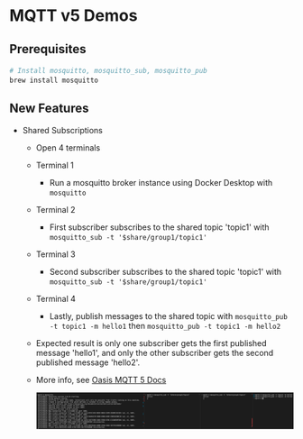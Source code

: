 # MQTT v5 Demos

## Prerequisites

```sh
# Install mosquitto, mosquitto_sub, mosquitto_pub
brew install mosquitto
```

## New Features

- Shared Subscriptions

  - Open 4 terminals
  - Terminal 1
    - Run a mosquitto broker instance using Docker Desktop with `mosquitto`
  - Terminal 2
    - First subscriber subscribes to the shared topic 'topic1' with `mosquitto_sub -t '$share/group1/topic1'`
  - Terminal 3
    - Second subscriber subscribes to the shared topic 'topic1' with `mosquitto_sub -t '$share/group1/topic1'`
  - Terminal 4
    - Lastly, publish messages to the shared topic with `mosquitto_pub -t topic1 -m hello1` then `mosquitto_pub -t topic1 -m hello2`
  - Expected result is only one subscriber gets the first published message 'hello1', and only the other subscriber gets the second published message 'hello2'.
  - More info, see [Oasis MQTT 5 Docs](https://docs.oasis-open.org/mqtt/mqtt/v5.0/os/mqtt-v5.0-os.html#_Toc3901250)

    ![MQTT5 Shared Subscription](./media/shared-subscription.png)
